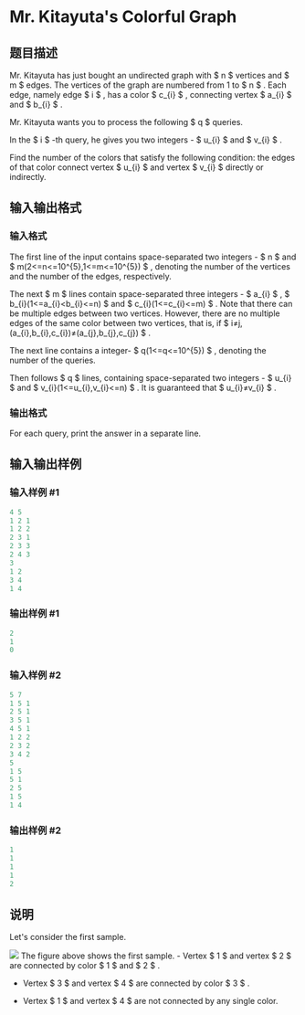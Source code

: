# Mr. Kitayuta&#039;s Colorful Graph

## 题目描述

Mr. Kitayuta has just bought an undirected graph with $ n $ vertices and $ m $ edges. The vertices of the graph are numbered from 1 to $ n $ . Each edge, namely edge $ i $ , has a color $ c_{i} $ , connecting vertex $ a_{i} $ and $ b_{i} $ .

Mr. Kitayuta wants you to process the following $ q $ queries.

In the $ i $ -th query, he gives you two integers - $ u_{i} $ and $ v_{i} $ .

Find the number of the colors that satisfy the following condition: the edges of that color connect vertex $ u_{i} $ and vertex $ v_{i} $ directly or indirectly.

## 输入输出格式

### 输入格式

The first line of the input contains space-separated two integers - $ n $ and $ m(2<=n<=10^{5},1<=m<=10^{5}) $ , denoting the number of the vertices and the number of the edges, respectively.

The next $ m $ lines contain space-separated three integers - $ a_{i} $ , $ b_{i}(1<=a_{i}&lt;b_{i}<=n) $ and $ c_{i}(1<=c_{i}<=m) $ . Note that there can be multiple edges between two vertices. However, there are no multiple edges of the same color between two vertices, that is, if $ i≠j,(a_{i},b_{i},c_{i})≠(a_{j},b_{j},c_{j}) $ .

The next line contains a integer- $ q(1<=q<=10^{5}) $ , denoting the number of the queries.

Then follows $ q $ lines, containing space-separated two integers - $ u_{i} $ and $ v_{i}(1<=u_{i},v_{i}<=n) $ . It is guaranteed that $ u_{i}≠v_{i} $ .

### 输出格式

For each query, print the answer in a separate line.

## 输入输出样例

### 输入样例 #1

```cpp
4 5
1 2 1
1 2 2
2 3 1
2 3 3
2 4 3
3
1 2
3 4
1 4

```
### 输出样例 #1

```cpp
2
1
0

```
### 输入样例 #2

```cpp
5 7
1 5 1
2 5 1
3 5 1
4 5 1
1 2 2
2 3 2
3 4 2
5
1 5
5 1
2 5
1 5
1 4

```
### 输出样例 #2

```cpp
1
1
1
1
2

```
## 说明

Let's consider the first sample.

![](https://cdn.luogu.com.cn/upload/vjudge_pic/CF506D/08b944388e3e1a45436703f56d70d62287011768.png) The figure above shows the first sample. - Vertex $ 1 $ and vertex $ 2 $ are connected by color $ 1 $ and $ 2 $ .

- Vertex $ 3 $ and vertex $ 4 $ are connected by color $ 3 $ .

- Vertex $ 1 $ and vertex $ 4 $ are not connected by any single color.

